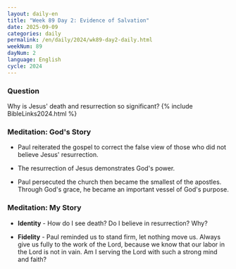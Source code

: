 ```yaml
---
layout: daily-en
title: "Week 89 Day 2: Evidence of Salvation"
date: 2025-09-09
categories: daily
permalink: /en/daily/2024/wk89-day2-daily.html
weekNum: 89
dayNum: 2
language: English
cycle: 2024
---
```

### Question     
Why is Jesus' death and resurrection so significant?
{% include BibleLinks2024.html %} 

### Meditation: God's Story   
+ Paul reiterated the gospel to correct the false view of those who did not believe Jesus' resurrection. 

+ The resurrection of Jesus demonstrates God's power. 

+ Paul persecuted the church then became the smallest of the apostles. Through God's grace, he became an important vessel of God's purpose.  

### Meditation: My Story   
+ **Identity** - How do I see death? Do I believe in resurrection? Why? 

+ **Fidelity** - Paul reminded us to stand firm, let nothing move us. Always give us fully to the work of the Lord, because we know that our labor in the Lord is not in vain. Am I serving the Lord with such a strong mind and faith? 
